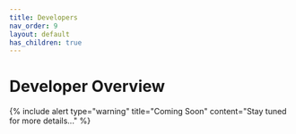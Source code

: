 ```yaml
---
title: Developers
nav_order: 9
layout: default
has_children: true
---
```


# Developer Overview

{% include alert type="warning" title="Coming Soon" content="Stay tuned for more details..." %}
